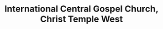 ---
title: "International Central Gospel Church, Christ Temple West"
url: /accra/international-central-gospel-church-christ-temple-west/
shop: books
---